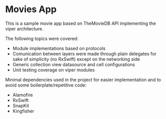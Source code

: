 # Movies App

This is a sample movie app based on TheMovieDB API implementing the viper architecture.

The following topics were covered:

- Module implementations based on protocols
- Comunication between layers were made through plain delegates for sake of simplicity (no RxSwift) except on the networking side
- Generic collection view datasource and cell configurations 
- Unit testing coverage on viper modules

Minimal dependencies used in the project for easier implementation and to avoid some boilerplate/repetitive code:

- Alamofire
- RxSwift
- SnapKit
- Kingfisher

